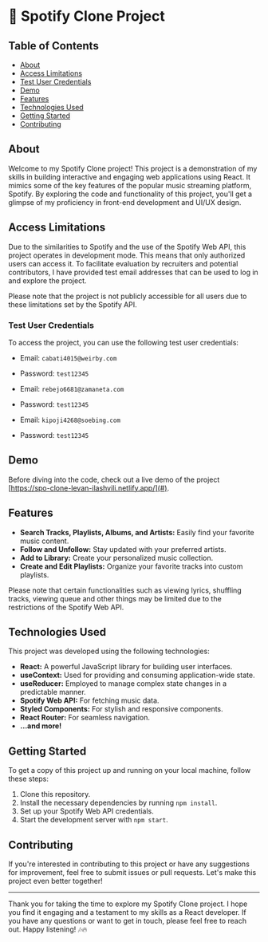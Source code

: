 # 🎵 Spotify Clone Project

## Table of Contents

- [About](#about)
- [Access Limitations](#access-limitations)
- [Test User Credentials](#test-user-credentials)
- [Demo](#demo)
- [Features](#features)
- [Technologies Used](#technologies-used)
- [Getting Started](#getting-started)
- [Contributing](#contributing)

## About

Welcome to my Spotify Clone project! This project is a demonstration of my skills in building interactive and engaging web applications using React. It mimics some of the key features of the popular music streaming platform, Spotify. By exploring the code and functionality of this project, you'll get a glimpse of my proficiency in front-end development and UI/UX design.

## Access Limitations

Due to the similarities to Spotify and the use of the Spotify Web API, this project operates in development mode. This means that only authorized users can access it. To facilitate evaluation by recruiters and potential contributors, I have provided test email addresses that can be used to log in and explore the project.

Please note that the project is not publicly accessible for all users due to these limitations set by the Spotify API.

### Test User Credentials

To access the project, you can use the following test user credentials:

- Email: `cabati4015@weirby.com`
- Password: `test12345`

- Email: `rebejo6681@zamaneta.com`
- Password: `test12345`

- Email: `kipoji4268@soebing.com`
- Password: `test12345`

## Demo

Before diving into the code, check out a live demo of the project [https://spo-clone-levan-ilashvili.netlify.app/](#).

## Features

- **Search Tracks, Playlists, Albums, and Artists:** Easily find your favorite music content.
- **Follow and Unfollow:** Stay updated with your preferred artists.
- **Add to Library:** Create your personalized music collection.
- **Create and Edit Playlists:** Organize your favorite tracks into custom playlists.

Please note that certain functionalities such as viewing lyrics, shuffling tracks, viewing queue and other things may be limited due to the restrictions of the Spotify Web API.

## Technologies Used

This project was developed using the following technologies:

- **React:** A powerful JavaScript library for building user interfaces.
- **useContext:** Used for providing and consuming application-wide state.
- **useReducer:** Employed to manage complex state changes in a predictable manner.
- **Spotify Web API:** For fetching music data.
- **Styled Components:** For stylish and responsive components.
- **React Router:** For seamless navigation.
- **...and more!**

## Getting Started

To get a copy of this project up and running on your local machine, follow these steps:

1. Clone this repository.
2. Install the necessary dependencies by running `npm install`.
3. Set up your Spotify Web API credentials.
4. Start the development server with `npm start`.

## Contributing

If you're interested in contributing to this project or have any suggestions for improvement, feel free to submit issues or pull requests. Let's make this project even better together!

---

Thank you for taking the time to explore my Spotify Clone project. I hope you find it engaging and a testament to my skills as a React developer. If you have any questions or want to get in touch, please feel free to reach out. Happy listening! 🎶🔥
